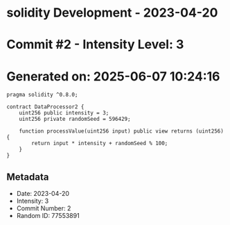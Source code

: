 ﻿# solidity Development - 2023-04-20
# Commit #2 - Intensity Level: 3
# Generated on: 2025-06-07 10:24:16
```solidity
pragma solidity ^0.8.0;

contract DataProcessor2 {
    uint256 public intensity = 3;
    uint256 private randomSeed = 596429;

    function processValue(uint256 input) public view returns (uint256) {
        return input * intensity + randomSeed % 100;
    }
}
```
## Metadata
- Date: 2023-04-20
- Intensity: 3
- Commit Number: 2
- Random ID: 77553891
